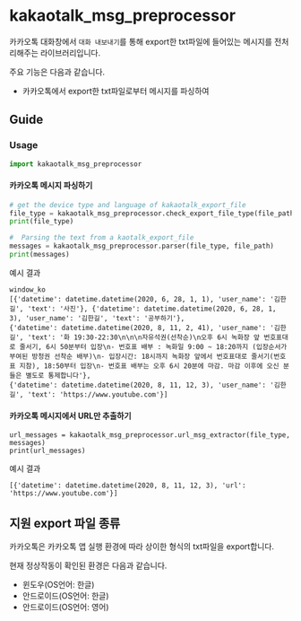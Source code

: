 # kakaotalk_msg_preprocessor

카카오톡 대화창에서 `대화 내보내기`를 통해 export한 txt파일에 들어있는 메시지를 전처리해주는 라이브러리입니다.

주요 기능은 다음과 같습니다.

- 카카오톡에서 export한 txt파일로부터 메시지를 파싱하여 



## Guide

### Usage

````python
import kakaotalk_msg_preprocessor
````

#### 카카오톡 메시지 파싱하기

```python
# get the device type and language of kakaotalk_export_file
file_type = kakaotalk_msg_preprocessor.check_export_file_type(file_path)
print(file_type)

#  Parsing the text from a kaotalk_export_file
messages = kakaotalk_msg_preprocessor.parser(file_type, file_path)
print(messages)
```

예시 결과

```
window_ko
[{'datetime': datetime.datetime(2020, 6, 28, 1, 1), 'user_name': '김한길', 'text': '사진'}, {'datetime': datetime.datetime(2020, 6, 28, 1, 3), 'user_name': '김한길', 'text': '공부하기'}, 
{'datetime': datetime.datetime(2020, 8, 11, 2, 41), 'user_name': '김한길', 'text': '화 19:30-22:30\n\n\n자유석권(선착순)\n오후 6시 녹화장 앞 번호표대로 줄서기, 6시 50분부터 입장\n- 번호표 배부 : 녹화일 9:00 ~ 18:20까지 (입장순서가 부여된 방청권 선착순 배부)\n- 입장시간: 18시까지 녹화장 앞에서 번호표대로 줄서기(번호표 지참), 18:50부터 입장\n- 번호표 배부는 오후 6시 20분에 마감. 마감 이후에 오신 분들은 별도로 통제합니다'}, 
{'datetime': datetime.datetime(2020, 8, 11, 12, 3), 'user_name': '김한길', 'text': 'https://www.youtube.com'}]
```



#### 카카오톡 메시지에서 URL만 추출하기

```
url_messages = kakaotalk_msg_preprocessor.url_msg_extractor(file_type, messages)
print(url_messages)
```

예시 결과

```
[{'datetime': datetime.datetime(2020, 8, 11, 12, 3), 'url': 'https://www.youtube.com'}]
```



## 지원 export 파일 종류

카카오톡은 카카오톡 앱 실행 환경에 따라 상이한 형식의 txt파일을 export합니다.

현재 정상작동이 확인된 환경은 다음과 같습니다.

- 윈도우(OS언어: 한글)
- 안드로이드(OS언어: 한글)
- 안드로이드(OS언어: 영어)

